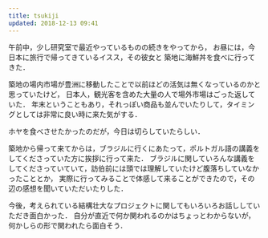 ```yaml
---
title: tsukiji
updated: 2018-12-13 09:41
---
```

午前中，少し研究室で最近やっているものの続きをやってから，
お昼には，今日本に旅行で帰ってきているイスス，その彼女と
築地に海鮮丼を食べに行ってきた．

築地の場内市場が豊洲に移動したことで以前ほどの活気は無くなっているのかと思っていたけど，
日本人，観光客を含めた大量の人で場外市場はごった返していた．
年末ということもあり，それっぽい商品も並んでいたりして，タイミングとしては非常に良い時に来た気がする．

ホヤを食べさせたかったのだが，今日は切らしていたらしい．


築地から帰って来てからは，ブラジルに行くにあたって，ポルトガル語の講義をしてくださっていた方に挨拶に行って来た．
ブラジルに関していろんな講義をしてくださっていていて，訪伯前には頭では理解していたけど腹落ちしていなかったこととか，
実際に行ってみることで体感して来ることができたので，その辺の感想を聞いていただいたりした．

今後，考えられている結構壮大なプロジェクトに関してもいろいろお話ししていただき面白かった．
自分が直近で何か関われるのかはちょっとわからないが，何かしらの形で関われたら面白そう．
